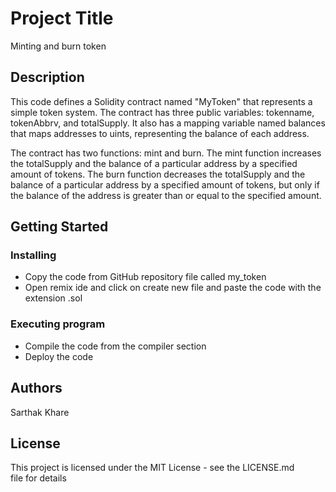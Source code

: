 # Project Title
Minting and burn token

## Description

This code defines a Solidity contract named "MyToken" that represents a simple token system. The contract has three public variables: tokenname, tokenAbbrv, and totalSupply. It also has a mapping variable named balances that maps addresses to uints, representing the balance of each address.

The contract has two functions: mint and burn. The mint function increases the totalSupply and the balance of a particular address by a specified amount of tokens. The burn function decreases the totalSupply and the balance of a particular address by a specified amount of tokens, but only if the balance of the address is greater than or equal to the specified amount.

## Getting Started
 
### Installing

* Copy the code from GitHub repository file called my_token
* Open remix ide and click on create new file and paste the code with the extension .sol


### Executing program

* Compile the code  from the compiler section
* Deploy the code 



## Authors

Sarthak Khare



## License

This project is licensed under the MIT License - see the LICENSE.md file for details
